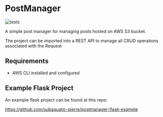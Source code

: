 # PostManager

![tests](https://github.com/subaquatic-pierre/postmanager/actions/workflows/Tests/badge.svg)

A simple post manager for managing posts hosted on AWS S3 bucket.

The project can be imported into a REST API to manage all CRUD operations associated with the Request

## Requirements

- AWS CLI installed and configured

## Example Flask Project

An example flask project can be found at this repo:

<https://github.com/subaquatic-pierre/postmanager-flask-example>
